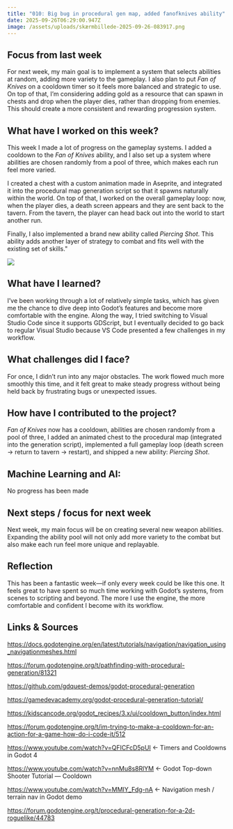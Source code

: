 ```yaml
---
title: "010: Big bug in procedural gen map, added fanofknives ability"
date: 2025-09-26T06:29:00.947Z
image: /assets/uploads/skærmbillede-2025-09-26-083917.png
---
```

## Focus from last week

For next week, my main goal is to implement a system that selects abilities at random, adding more variety to the gameplay. I also plan to put *Fan of Knives* on a cooldown timer so it feels more balanced and strategic to use. On top of that, I’m considering adding gold as a resource that can spawn in chests and drop when the player dies, rather than dropping from enemies. This should create a more consistent and rewarding progression system.

## What have I worked on this week?[](https://portfolionbjerre.netlify.app/006-feedback-from-po-astar-algorithm-and-procedural-generated-maps/#what-have-i-worked-on-this-week "Permalink")

This week I made a lot of progress on the gameplay systems. I added a cooldown to the *Fan of Knives* ability, and I also set up a system where abilities are chosen randomly from a pool of three, which makes each run feel more varied.

I created a chest with a custom animation made in Aseprite, and integrated it into the procedural map generation script so that it spawns naturally within the world. On top of that, I worked on the overall gameplay loop: now, when the player dies, a death screen appears and they are sent back to the tavern. From the tavern, the player can head back out into the world to start another run.

Finally, I also implemented a brand new ability called *Piercing Shot*. This ability adds another layer of strategy to combat and fits well with the existing set of skills."

![](/assets/uploads/skærmbillede-2025-09-26-083917.png)

## What have I learned?[](https://portfolionbjerre.netlify.app/006-feedback-from-po-astar-algorithm-and-procedural-generated-maps/#what-have-i-learned "Permalink")

I’ve been working through a lot of relatively simple tasks, which has given me the chance to dive deep into Godot’s features and become more comfortable with the engine. Along the way, I tried switching to Visual Studio Code since it supports GDScript, but I eventually decided to go back to regular Visual Studio because VS Code presented a few challenges in my workflow.

## What challenges did I face?[](https://portfolionbjerre.netlify.app/006-feedback-from-po-astar-algorithm-and-procedural-generated-maps/#what-challenges-did-i-face "Permalink")

For once, I didn’t run into any major obstacles. The work flowed much more smoothly this time, and it felt great to make steady progress without being held back by frustrating bugs or unexpected issues.

## How have I contributed to the project?[](https://portfolionbjerre.netlify.app/006-feedback-from-po-astar-algorithm-and-procedural-generated-maps/#how-have-i-contributed-to-the-project "Permalink")

*Fan of Knives* now has a cooldown, abilities are chosen randomly from a pool of three, I added an animated chest to the procedural map (integrated into the generation script), implemented a full gameplay loop (death screen → return to tavern → restart), and shipped a new ability: *Piercing Shot*.

## Machine Learning and AI:[](https://portfolionbjerre.netlify.app/006-feedback-from-po-astar-algorithm-and-procedural-generated-maps/#machine-learning-and-ai "Permalink")

No progress has been made

## Next steps / focus for next week[](https://portfolionbjerre.netlify.app/006-feedback-from-po-astar-algorithm-and-procedural-generated-maps/#next-steps--focus-for-next-week "Permalink")

Next week, my main focus will be on creating several new weapon abilities. Expanding the ability pool will not only add more variety to the combat but also make each run feel more unique and replayable.

## Reflection[](https://portfolionbjerre.netlify.app/006-feedback-from-po-astar-algorithm-and-procedural-generated-maps/#reflection "Permalink")

This has been a fantastic week—if only every week could be like this one. It feels great to have spent so much time working with Godot’s systems, from scenes to scripting and beyond. The more I use the engine, the more comfortable and confident I become with its workflow.

## Links & Sources

https://docs.godotengine.org/en/latest/tutorials/navigation/navigation_using_navigationmeshes.html


https://forum.godotengine.org/t/pathfinding-with-procedural-generation/81321


https://github.com/gdquest-demos/godot-procedural-generation


https://gamedevacademy.org/godot-procedural-generation-tutorial/


https://kidscancode.org/godot_recipes/3.x/ui/cooldown_button/index.html


https://forum.godotengine.org/t/im-trying-to-make-a-cooldown-for-an-action-for-a-game-how-do-i-code-it/512


https://www.youtube.com/watch?v=QFICFcD5pUI          ← Timers and Cooldowns in Godot 4


https://www.youtube.com/watch?v=nnMu8s8RlYM            ← Godot Top-down Shooter Tutorial — Cooldown


https://www.youtube.com/watch?v=MMIY_Fdg-nA            ← Navigation mesh / terrain nav in Godot demo


https://forum.godotengine.org/t/procedural-generation-for-a-2d-roguelike/44783